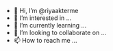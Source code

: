 - 👋 Hi, I’m @riyaakterme
- 👀 I’m interested in ...
- 🌱 I’m currently learning ...
- 💞️ I’m looking to collaborate on ...
- 📫 How to reach me ...

<!---
riyaakterme/riyaakterme is a ✨ special ✨ repository because its `README.md` (this file) appears on your GitHub profile.
You can click the Preview link to take a look at your changes.
--->
